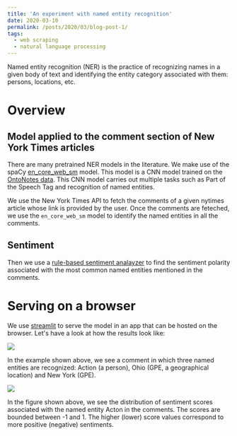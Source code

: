 ```yaml
---
title: 'An experiment with named entity recognition'
date: 2020-03-10
permalink: /posts/2020/03/blog-post-1/
tags:
  - web scraping
  - natural language processing
---
```


Named entity recognition (NER) is the practice of recognizing names in a given 
body of text and identifying the entity category associated with them: 
persons, locations, etc. 

Overview
=======

Model applied to the comment section of New York Times articles
---------------------------------------------------------------

There are many pretrained NER models in the literature. 
We make use of the spaCy [en_core_web_sm](https://spacy.io/models/en#en_core_web_sm) 
model. This model is a CNN model trained on the [OntoNotes data](https://catalog.ldc.upenn.edu/LDC2013T19). 
This CNN model carries out multiple tasks such as Part of the Speech Tag and recognition 
of named entities.

We use the New York Times API to fetch the comments of a given nytimes article 
whose link is provided by the user. Once the comments are feteched, we use the ```en_core_web_sm```
model to identify the named entities in all the comments. 


Sentiment 
--------------
Then we use a [rule-based sentiment analayzer](https://github.com/cjhutto/vaderSentiment) 
to find the sentiment polarity associated with the most common named entities 
mentioned in the comments.

Serving on a browser
=======

We use [streamlit](streamlit.io) to serve the model in an app that can be hosted on the browser.
Let's have a look at how the results look like:

![](https://home.strw.leidenuniv.nl/~vakili/images/vmax/comments.png)

In the example shown above, we see a comment in which three named entities are recognized: 
Action (a person), Ohio (GPE, a geographical location) and New York (GPE).

![](https://home.strw.leidenuniv.nl/~vakili/images/vmax/sentiments.png)

In the figure shown above, we see the distribution of sentiment scores associated 
with the named entity Acton in the comments. The scores are bounded between -1 and 1. The higher (lower) score 
values correspond to more positive (negative) sentiments.

